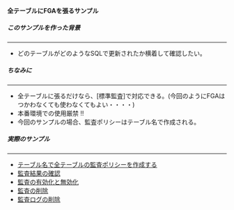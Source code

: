 #### 全テーブルにFGAを張るサンプル

##### このサンプルを作った背景
--------------------
* どのテーブルがどのようなSQLで更新されたか横着して確認したい。

##### ちなみに
--------------------
* 全テーブルに張るだけなら、[標準監査]で対応できる。(今回のようにFGAはつかわなくても使わなくてもよい・・・・)
* 本番環境での使用厳禁 !!
* 今回のサンプルの場合、監査ポリシーはテーブル名で作成される。

##### 実際のサンプル
--------------------
* [テーブル名で全テーブルの監査ポリシーを作成する](FGA/CreatePolicy.md)
* [監査結果の確認](FGA/Confirmation.md)
* [監査の有効化と無効化](FGA/PolicyEnableDisEnable.md)
* [監査の削除](FGA/DropPolicy.md)
* [監査ログの削除](FGA/TrancateAuditTable.md)
